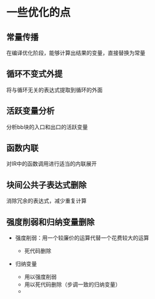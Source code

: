 # 一些优化的点

## 常量传播 
在编译优化阶段，能够计算出结果的变量，直接替换为常量

## 循环不变式外提
将与循环无关的表达式提取到循环的外面

## 活跃变量分析
分析bb块的入口和出口的活跃变量

## 函数内联
对IR中的函数调用进行适当的内联展开

## 块间公共子表达式删除
消除冗余的表达式，减少重复计算

## 强度削弱和归纳变量删除

* 强度削弱：用一个较廉价的运算代替一个花费较大的运算
  * 死代码删除

* 归纳变量
  * 用以强度削弱
  * 用以死代码删除（步调一致的归纳变量）
  * 